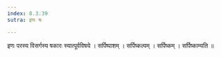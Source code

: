 ```yaml
---
index: 8.3.39
sutra: इणः षः

---
```

 इणः परस्य विसर्गस्य षकारः स्यात्पूर्वविषये । सर्पिष्पाशम् । सर्पिष्कल्पम् । सर्पिष्कम् । सर्पिष्काम्यति ॥